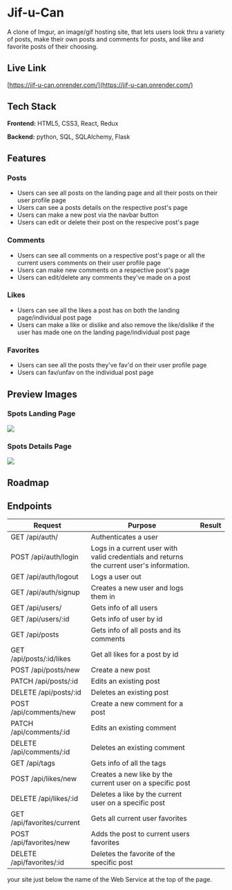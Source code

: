 # Jif-u-Can

A clone of Imgur, an image/gif hosting site, that lets users look thru a variety of posts, make their own posts and comments for posts, and like and favorite posts of their choosing.


## Live Link

[https://jif-u-can.onrender.com/](https://jif-u-can.onrender.com/)

## Tech Stack

**Frontend:** HTML5, CSS3, React, Redux

**Backend:** python, SQL, SQLAlchemy, Flask


## Features

### Posts
- Users can see all posts on the landing page and all their posts on their user profile page
- Users can see a posts details on the respective post's page
- Users can make a new post via the navbar button
- Users can edit or delete their post on the respecive post's page

### Comments
- Users can see all comments on a respective post's page or all the current users comments on their user profile page
- Users can make new comments on a respective post's page
- Users can edit/delete any comments they've made on a post

### Likes
- Users can see all the likes a post has on both the landing page/individual post page
- Users can make a like or dislike and also remove the like/dislike if the user has made one on the landing page/individual post page

### Favorites
- Users can see all the posts they've fav'd on their user profile page
- Users can fav/unfav on the individual post page

## Preview Images

### Spots Landing Page

![](https://i.imgur.com/jU5gv2M.jpeg)

### Spots Details Page

![](https://i.imgur.com/1lxJZRh.png)
## Roadmap



## Endpoints

|Request|Purpose|Result|
| ---- | ------------- | ---- |
| GET /api/auth/ | Authenticates a user | |
| POST /api/auth/login | Logs in a current user with valid credentials and returns the current user's information. |  |
| GET /api/auth/logout | Logs a user out |  |
| GET /api/auth/signup | Creates a new user and logs them in |  |
| GET /api/users/ | Gets info of all users |  |
| GET /api/users/:id | Gets info of user by id |  |
| GET /api/posts | Gets info of all posts and its comments |  |
| GET /api/posts/:id/likes | Get all likes for a post by id |  |
| POST /api/posts/new | Create a new post |  |
| PATCH /api/posts/:id | Edits an existing post |  |
| DELETE /api/posts/:id | Deletes an existing post |  |
| POST /api/comments/new | Create a new comment for a post |  |
| PATCH /api/comments/:id | Edits an existing comment |  |
| DELETE /api/comments/:id | Deletes an existing comment |  |
| GET /api/tags | Gets info of all the tags |  |
| POST /api/likes/new | Creates a new like by the current user on a specific post |  |
| DELETE /api/likes/:id | Deletes a like by the current user on a specific post |  |
| GET /api/favorites/current | Gets all current user favorites |  |
| POST /api/favorites/new | Adds the post to current users favorites |  |
| DELETE /api/favorites/:id | Deletes the favorite of the specific post |  |


your site just below the name of the Web Service at the top of the page.

[Render.com]: https://render.com/
[Dashboard]: https://dashboard.render.com/
